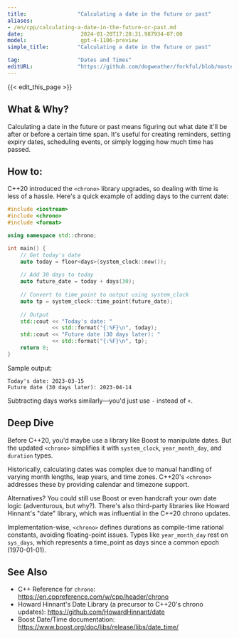 ```yaml
---
title:                "Calculating a date in the future or past"
aliases:
- /en/cpp/calculating-a-date-in-the-future-or-past.md
date:                  2024-01-20T17:28:31.987934-07:00
model:                 gpt-4-1106-preview
simple_title:         "Calculating a date in the future or past"

tag:                  "Dates and Times"
editURL:              "https://github.com/dogweather/forkful/blob/master/content/en/cpp/calculating-a-date-in-the-future-or-past.md"
---
```


{{< edit_this_page >}}

## What & Why?
Calculating a date in the future or past means figuring out what date it'll be after or before a certain time span. It's useful for creating reminders, setting expiry dates, scheduling events, or simply logging how much time has passed.

## How to:
C++20 introduced the `<chrono>` library upgrades, so dealing with time is less of a hassle. Here's a quick example of adding days to the current date:

```C++
#include <iostream>
#include <chrono>
#include <format>

using namespace std::chrono;

int main() {
    // Get today's date
    auto today = floor<days>(system_clock::now());
    
    // Add 30 days to today
    auto future_date = today + days(30);
    
    // Convert to time_point to output using system_clock
    auto tp = system_clock::time_point(future_date);
    
    // Output
    std::cout << "Today's date: "
              << std::format("{:%F}\n", today);
    std::cout << "Future date (30 days later): "
              << std::format("{:%F}\n", tp);
    return 0;
}
```

Sample output:
```
Today's date: 2023-03-15
Future date (30 days later): 2023-04-14
```

Subtracting days works similarly—you'd just use `-` instead of `+`.

## Deep Dive
Before C++20, you'd maybe use a library like Boost to manipulate dates. But the updated `<chrono>` simplifies it with `system_clock`, `year_month_day`, and `duration` types.

Historically, calculating dates was complex due to manual handling of varying month lengths, leap years, and time zones. C++20's `<chrono>` addresses these by providing calendar and timezone support.

Alternatives? You could still use Boost or even handcraft your own date logic (adventurous, but why?). There's also third-party libraries like Howard Hinnant's "date" library, which was influential in the C++20 chrono updates.

Implementation-wise, `<chrono>` defines durations as compile-time rational constants, avoiding floating-point issues. Types like `year_month_day` rest on `sys_days`, which represents a time_point as days since a common epoch (1970-01-01).

## See Also
- C++ Reference for `chrono`: https://en.cppreference.com/w/cpp/header/chrono
- Howard Hinnant's Date Library (a precursor to C++20's chrono updates): https://github.com/HowardHinnant/date
- Boost Date/Time documentation: https://www.boost.org/doc/libs/release/libs/date_time/
